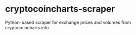 cryptocoincharts-scraper
========================

Python-based scraper for exchange prices and volumes from cryptocoincharts.info
